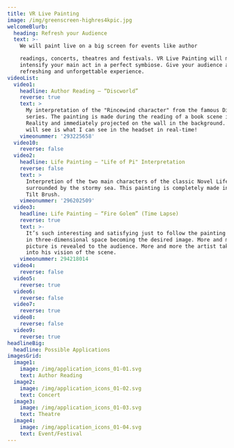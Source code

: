 ```yaml
---
title: VR Live Painting
image: /img/greenscreen-highres4kpic.jpg
welcomeBlurb:
  heading: Refresh your Audience
  text: >-
    We will paint live on a big screen for events like author 

    readings, concerts, theatres and festivals. VR Live Painting will massivly
    intensify your main act in a perfect symbiose. Give your audience a
    refreshing and unforgettable experience.
videoList:
  video1:
    headline: Author Reading – “Discworld”
    reverse: true
    text: >
      My interpretation of the "Rincewind character" from the famous Discworld
      series. The painting is made during the reading of a book scene in Virtual
      Reality and immediately projected on the wall in the background. What you
      will see is what I can see in the headset in real-time!
    vimeonummer: '293225658'
  video10:
    reverse: false
  video2:
    headline: Life Painting – "Life of Pi" Interpretation
    reverse: false
    text: >
      Interpretion of the two main characters of the classic Novel Life of Pi
      surrounded by the stormy sea. This painting is completely made in Google
      Tilt Brush.
    vimeonummer: '296202509'
  video3:
    headline: Life Painting – “Fire Golem” (Time Lapse)
    reverse: true
    text: >-
      It’s such interesting and satisfying just to follow the painting strokes
      in three-dimensional space becoming the desired image. More and more the
      picture is revealed to the audience. More and more the artist takes us
      into his vision of the scene.
    vimeonummer: 294218014
  video4:
    reverse: false
  video5:
    reverse: true
  video6:
    reverse: false
  video7:
    reverse: true
  video8:
    reverse: false
  video9:
    reverse: true
headlineBig:
  headline: Possible Applications
imagesGrid:
  image1:
    image: /img/application_icons_01-01.svg
    text: Author Reading
  image2:
    image: /img/application_icons_01-02.svg
    text: Concert
  image3:
    image: /img/application_icons_01-03.svg
    text: Theatre
  image4:
    image: /img/application_icons_01-04.svg
    text: Event/Festival
---
```


